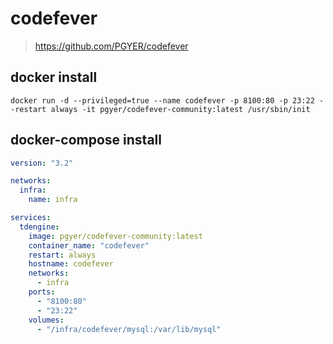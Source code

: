 # codefever

> <https://github.com/PGYER/codefever>

## docker install

```shell
docker run -d --privileged=true --name codefever -p 8100:80 -p 23:22 --restart always -it pgyer/codefever-community:latest /usr/sbin/init
```

## docker-compose install

```yaml
version: "3.2"

networks:
  infra:
    name: infra

services:
  tdengine:
    image: pgyer/codefever-community:latest
    container_name: "codefever"
    restart: always
    hostname: codefever
    networks:
      - infra
    ports:
      - "8100:80"
      - "23:22"
    volumes:
      - "/infra/codefever/mysql:/var/lib/mysql"
```
